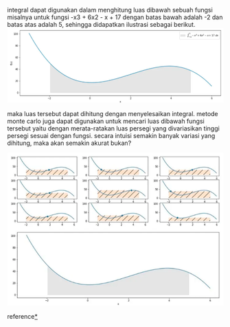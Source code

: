 integral dapat digunakan dalam menghitung luas dibawah sebuah fungsi misalnya untuk fungsi -x3 + 6x2 - x + 17 dengan batas bawah adalah -2 dan batas atas adalah 5, sehingga didapatkan ilustrasi sebagai berikut. 
![4075f3394dea2b85f910a480fa17cd71.png](../../../../../_resources/4075f3394dea2b85f910a480fa17cd71.png)

maka luas tersebut dapat dihitung dengan menyelesaikan integral. metode monte carlo juga dapat digunakan untuk mencari luas dibawah fungsi tersebut yaitu dengan merata-ratakan luas persegi yang divariasikan tinggi persegi sesuai dengan fungsi. secara intuisi semakin banyak variasi yang dihitung, maka akan semakin akurat bukan?

![711a169f78937bc969227bf5c6e6fbba.png](../../../../../_resources/711a169f78937bc969227bf5c6e6fbba.png)

reference[*](https://towardsdatascience.com/the-basics-of-monte-carlo-integration-5fe16b40482d)